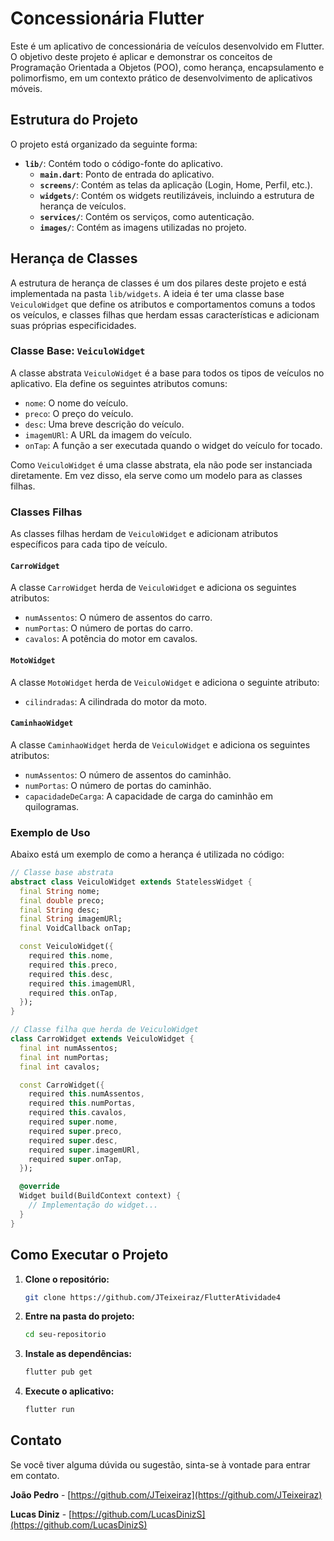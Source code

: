 # Concessionária Flutter

Este é um aplicativo de concessionária de veículos desenvolvido em Flutter. O objetivo deste projeto é aplicar e demonstrar os conceitos de Programação Orientada a Objetos (POO), como herança, encapsulamento e polimorfismo, em um contexto prático de desenvolvimento de aplicativos móveis.

## Estrutura do Projeto

O projeto está organizado da seguinte forma:

- **`lib/`**: Contém todo o código-fonte do aplicativo.
  - **`main.dart`**: Ponto de entrada do aplicativo.
  - **`screens/`**: Contém as telas da aplicação (Login, Home, Perfil, etc.).
  - **`widgets/`**: Contém os widgets reutilizáveis, incluindo a estrutura de herança de veículos.
  - **`services/`**: Contém os serviços, como autenticação.
  - **`images/`**: Contém as imagens utilizadas no projeto.

## Herança de Classes

A estrutura de herança de classes é um dos pilares deste projeto e está implementada na pasta `lib/widgets`. A ideia é ter uma classe base `VeiculoWidget` que define os atributos e comportamentos comuns a todos os veículos, e classes filhas que herdam essas características e adicionam suas próprias especificidades.

### Classe Base: `VeiculoWidget`

A classe abstrata `VeiculoWidget` é a base para todos os tipos de veículos no aplicativo. Ela define os seguintes atributos comuns:

- `nome`: O nome do veículo.
- `preco`: O preço do veículo.
- `desc`: Uma breve descrição do veículo.
- `imagemURl`: A URL da imagem do veículo.
- `onTap`: A função a ser executada quando o widget do veículo for tocado.

Como `VeiculoWidget` é uma classe abstrata, ela não pode ser instanciada diretamente. Em vez disso, ela serve como um modelo para as classes filhas.

### Classes Filhas

As classes filhas herdam de `VeiculoWidget` e adicionam atributos específicos para cada tipo de veículo.

#### `CarroWidget`

A classe `CarroWidget` herda de `VeiculoWidget` e adiciona os seguintes atributos:

- `numAssentos`: O número de assentos do carro.
- `numPortas`: O número de portas do carro.
- `cavalos`: A potência do motor em cavalos.

#### `MotoWidget`

A classe `MotoWidget` herda de `VeiculoWidget` e adiciona o seguinte atributo:

- `cilindradas`: A cilindrada do motor da moto.

#### `CaminhaoWidget`

A classe `CaminhaoWidget` herda de `VeiculoWidget` e adiciona os seguintes atributos:

- `numAssentos`: O número de assentos do caminhão.
- `numPortas`: O número de portas do caminhão.
- `capacidadeDeCarga`: A capacidade de carga do caminhão em quilogramas.

### Exemplo de Uso

Abaixo está um exemplo de como a herança é utilizada no código:

```dart
// Classe base abstrata
abstract class VeiculoWidget extends StatelessWidget {
  final String nome;
  final double preco;
  final String desc;
  final String imagemURl;
  final VoidCallback onTap;

  const VeiculoWidget({
    required this.nome,
    required this.preco,
    required this.desc,
    required this.imagemURl,
    required this.onTap,
  });
}

// Classe filha que herda de VeiculoWidget
class CarroWidget extends VeiculoWidget {
  final int numAssentos;
  final int numPortas;
  final int cavalos;

  const CarroWidget({
    required this.numAssentos,
    required this.numPortas,
    required this.cavalos,
    required super.nome,
    required super.preco,
    required super.desc,
    required super.imagemURl,
    required super.onTap,
  });

  @override
  Widget build(BuildContext context) {
    // Implementação do widget...
  }
}
```

## Como Executar o Projeto

1.  **Clone o repositório:**
    ```bash
    git clone https://github.com/JTeixeiraz/FlutterAtividade4
    ```
2.  **Entre na pasta do projeto:**
    ```bash
    cd seu-repositorio
    ```
3.  **Instale as dependências:**
    ```bash
    flutter pub get
    ```
4.  **Execute o aplicativo:**
    ```bash
    flutter run
    ```

## Contato

Se você tiver alguma dúvida ou sugestão, sinta-se à vontade para entrar em contato.

**João Pedro** - [https://github.com/JTeixeiraz](https://github.com/JTeixeiraz)

**Lucas Diniz** - [https://github.com/LucasDinizS](https://github.com/LucasDinizS)

